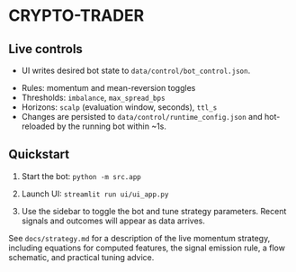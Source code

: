# CRYPTO-TRADER

## Live controls

- UI writes desired bot state to `data/control/bot_control.json`.
<!-- Strategy page deprecated; sidebar controls removed. -->
  - Rules: momentum and mean-reversion toggles
  - Thresholds: `imbalance`, `max_spread_bps`
  - Horizons: `scalp` (evaluation window, seconds), `ttl_s`
- Changes are persisted to `data/control/runtime_config.json` and hot-reloaded by the running bot within ~1s.

## Quickstart

1) Start the bot: `python -m src.app`

2) Launch UI: `streamlit run ui/ui_app.py`

3) Use the sidebar to toggle the bot and tune strategy parameters. Recent signals and outcomes will appear as data arrives.

<!-- Strategy Overview removed. -->

See `docs/strategy.md` for a description of the live momentum strategy, including equations for computed features, the signal emission rule, a flow schematic, and practical tuning advice.
